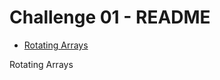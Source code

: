 Challenge 01 - README
=====================

- [Rotating Arrays](http://www3.nd.edu/~pbui/teaching/cse.30331.fa16/challenge01.html)

Rotating Arrays
